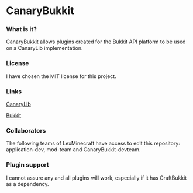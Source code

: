 CanaryBukkit
=======================

### What is it?
CanaryBukkit allows plugins created for the Bukkit API platform to be used on a CanaryLib implementation.

### License
I have chosen the MIT license for this project.

### Links
[CanaryLib](https://github.com/CanaryModTeam/CanaryLib)

[Bukkit](https://github.com/Bukkit/Bukkit)

### Collaborators
The following teams of LexMinecraft have access to edit this repository: application-dev, mod-team and CanaryBukkit-devteam.

### Plugin support
I cannot assure any and all plugins will work, especially if it has CraftBukkit as a dependency.
